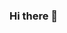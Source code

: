 ### Hi there 👋

<!--
**Langley-Nicholas-1103/Langley-Nicholas-1103** is a ✨ _special_ ✨ repository because its `README.md` (this file) appears on your GitHub profile.

- 🌱 I’m a Computer Science and Engineering major at the University of Nevada, Reno

- 📫 How to reach me: nlangley@nevada.unr.edu

-->

